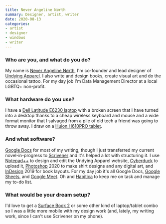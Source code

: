 ```yaml
---
title: Never Angeline Nørth 
summary: Designer, artist, writer 
date: 2020-08-13
categories:
- artist
- designer
- windows
- writer
---
```


### Who are you, and what do you do?

My name is [Never Angeline Nørth](https://undying.club/ "Never's website."), I'm co-founder and lead designer of [Undying Apparel](http://apparel.undying.club/ "Never's clothing line."). I also write and design books, create visual art and do the occasional tattoo. For my day job I'm Data Management Director at a local LGBTQ+ non-profit.

### What hardware do you use?

I have a [Dell Latitude E6230 laptop][latitude-e6230] with a broken screen that I have turned into a desktop thanks to a cheap wireless keyboard and mouse and a wide format monitor that I salvaged from a pile of old tech a friend was going to throw away. I draw on a [Huion H610PRO tablet][inspiroy-h610pro].

### And what software?

[Google Docs][google-docs] for most of my writing, though I just transferred my current novel-in-progress to [Scrivener][] and it's helped a lot with structuring it. I use [Notepad++][notepad-plusplus] to design and edit the Undying Apparel website, [Cyberduck][] to upload it, [Photoshop][] 2020 to make shirt designs and any digital art, and [InDesign][] 2019 for book layouts. For my day job it's all Google Docs, [Google Sheets][google-sheets], and [Google Meet][google-meet]. Oh and [Habitica][] to keep me on task and manage my to-do list.

### What would be your dream setup?

I'd love to get a [Surface Book 2][surface-book-2] or some other kind of laptop/tablet combo so I was a little more mobile with my design work (and, lately, my writing work, since I can't use Scrivener on my phone).

[cyberduck]: https://cyberduck.io/ "An FTP/SFTP client."
[google-docs]: https://en.wikipedia.org/wiki/Google_Docs "A web-based office suite."
[google-meet]: https://meet.google.com/ "An enterprise video chat service."
[google-sheets]: https://www.google.com/sheets/about/ "Online spreadsheet software."
[habitica]: https://habitica.com/ "A web-based productivity game."
[indesign]: https://www.adobe.com/products/indesign.html "A desktop/web publishing application."
[inspiroy-h610pro]: https://www.huion.com/pen_tablet/Huion/H610PRO.html "A drawing tablet."
[latitude-e6230]: https://www.amazon.com/Dell-Latitude-i7-3520M-Backlit-Keyboard/dp/B00B8TO4CW "A 12.5 inch PC laptop."
[notepad-plusplus]: https://notepad-plus-plus.org/ "A free text/code editor for Windows."
[photoshop]: https://www.adobe.com/products/photoshop.html "A bitmap image editor."
[scrivener]: http://literatureandlatte.com/scrivener.php "A Mac text editor aimed at writers."
[surface-book-2]: https://en.wikipedia.org/wiki/Surface_Book_2 "A 2-in-1 laptop/tablet device."
